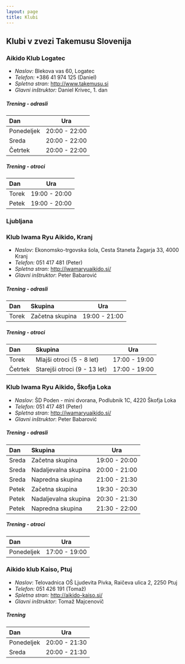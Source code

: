 ```yaml
---
layout: page
title: Klubi
---
```

## Klubi v zvezi Takemusu Slovenija

### Aikido Klub Logatec

* *Naslov:* Blekova vas 60, Logatec
* *Telefon:* +386 41 974 125 (Daniel)
* *Spletna stran:* http://www.takemusu.si
* *Glavni inštruktor:* Daniel Krivec, 1. dan

##### Trening - odrasli
| Dan        | Ura           |
|:-----------|:-------------:|
| Ponedeljek | 20:00 - 22:00 |
| Sreda      | 20:00 - 22:00 |
| Četrtek    | 20:00 - 22:00 |

##### Trening - otroci
| Dan        | Ura           |
|:-----------|:-------------:|
| Torek      | 19:00 - 20:00 |
| Petek      | 19:00 - 20:00 |

### Ljubljana

### Klub Iwama Ryu Aikido, Kranj

* *Naslov*: Ekonomsko-trgovska šola, Cesta Staneta Žagarja 33, 4000 Kranj
* *Telefon:* 051 417 481 (Peter)
* *Spletna stran:* http://iwamaryuaikido.si/
* *Glavni inštruktor*: Peter Babarović

##### Trening - odrasli
| Dan   | Skupina              | Ura           |
|:------|:---------------------|:-------------:|
| Torek | Začetna skupina      | 19:00 - 21:00 |

##### Trening - otroci
| Dan     | Skupina                      | Ura           |
|:--------|:-----------------------------|:-------------:|
| Torek   | Mlajši otroci (5 - 8 let)    | 17:00 - 19:00 |
| Četrtek | Starejši otroci (9 - 13 let) | 17:00 - 19:00 |


### Klub Iwama Ryu Aikido, Škofja Loka

* *Naslov*: ŠD Poden - mini dvorana, Podlubnik 1C, 4220 Škofja Loka
* *Telefon:* 051 417 481 (Peter)
* *Spletna stran:* http://iwamaryuaikido.si/
* *Glavni inštruktor*: Peter Babarović

##### Trening - odrasli
| Dan   | Skupina              | Ura           |
|:------|:---------------------|:-------------:|
| Sreda | Začetna skupina      | 19:00 - 20:00 |
| Sreda | Nadaljevalna skupina | 20:00 - 21:00 |
| Sreda | Napredna skupina     | 21:00 - 21:30 |
| Petek | Začetna skupina      | 19:30 - 20:30 |
| Petek | Nadaljevalna skupina | 20:30 - 21:30 |
| Petek | Napredna skupina     | 21:30 - 22:00 |

##### Trening - otroci
| Dan        | Ura           |
|:-----------|:-------------:|
| Ponedeljek | 17:00 - 19:00 |


### Aikido klub Kaiso, Ptuj

* *Naslov*: Telovadnica OŠ Ljudevita Pivka, Raičeva ulica 2, 2250 Ptuj
* *Telefon:* 051 426 191 (Tomaž)
* *Spletna stran:* http://aikido-kaiso.si/
* *Glavni inštruktor*: Tomaž Majcenovič

##### Trening
| Dan        | Ura           |
|:-----------|:-------------:|
| Ponedeljek | 20:00 - 21:30 |
| Sreda      | 20:00 - 21:30 |
